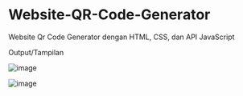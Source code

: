# Website-QR-Code-Generator
Website Qr Code Generator dengan HTML, CSS, dan API JavaScript

Output/Tampilan

![image](https://user-images.githubusercontent.com/50587422/200993146-2dc6304a-7a63-4574-91c7-7cc3df5212ef.png)

![image](https://user-images.githubusercontent.com/50587422/200993213-16120e18-401a-4cc8-a8b8-0c828e02f418.png)
